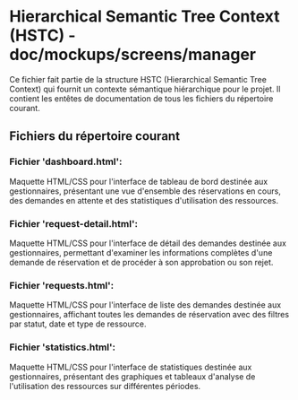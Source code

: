 # Hierarchical Semantic Tree Context (HSTC) - doc/mockups/screens/manager

Ce fichier fait partie de la structure HSTC (Hierarchical Semantic Tree Context) qui fournit un contexte sémantique hiérarchique pour le projet. Il contient les entêtes de documentation de tous les fichiers du répertoire courant.

## Fichiers du répertoire courant

### Fichier 'dashboard.html':
Maquette HTML/CSS pour l'interface de tableau de bord destinée aux gestionnaires, présentant une vue d'ensemble des réservations en cours, des demandes en attente et des statistiques d'utilisation des ressources.

### Fichier 'request-detail.html':
Maquette HTML/CSS pour l'interface de détail des demandes destinée aux gestionnaires, permettant d'examiner les informations complètes d'une demande de réservation et de procéder à son approbation ou son rejet.

### Fichier 'requests.html':
Maquette HTML/CSS pour l'interface de liste des demandes destinée aux gestionnaires, affichant toutes les demandes de réservation avec des filtres par statut, date et type de ressource.

### Fichier 'statistics.html':
Maquette HTML/CSS pour l'interface de statistiques destinée aux gestionnaires, présentant des graphiques et tableaux d'analyse de l'utilisation des ressources sur différentes périodes.

